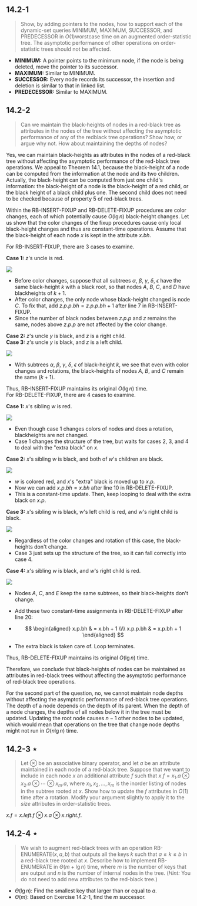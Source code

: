 ## 14.2-1

> Show, by adding pointers to the nodes, how to support each of the dynamic-set queries $\text{MINIMUM}$, $\text{MAXIMUM}$, $\text{SUCCESSOR}$, and $\text{PREDECESSOR}$ in $O(1)$worstcase time on an augmented order-statistic tree. The asymptotic performance of other operations on order-statistic trees should not be affected.

- **MINIMUM:** A pointer points to the minimum node, if the node is being deleted, move the pointer to its successor.
- **MAXIMUM:** Similar to $\text{MINIMUM}$.
- **SUCCESSOR:** Every node records its successor, the insertion and deletion is similar to that in linked list.
- **PREDECESSOR:** Similar to $\text{MAXIMUM}$.

## 14.2-2

> Can we maintain the black-heights of nodes in a red-black tree as attributes in the nodes of the tree without affecting the asymptotic performance of any of the redblack tree operations? Show how, or argue why not. How about maintaining the depths of nodes?

Yes, we can maintain black-heights as attributes in the nodes of a red-black tree without affecting the asymptotic performance of the red-black tree operations. We appeal to Theorem 14.1, because the black-height of a node can be computed from the information at the node and its two children. Actually, the black-height can be computed from just one child's information: the black-height of a node is the black-height of a red child, or the black height of a black child plus one. The second child does not need to be checked because of property 5 of red-black trees.

Within the $\text{RB-INSERT-FIXUP}$ and $\text{RB-DELETE-FIXUP}$ procedures are color changes, each of which potentially cause $O(\lg n)$ black-height changes. Let us show that the color changes of the fixup procedures cause only local black-height changes and thus are constant-time operations. Assume that the black-height of each node $x$ is kept in the attribute $x.bh$.

For $\text{RB-INSERT-FIXUP}$, there are 3 cases to examine.

**Case 1:** $z$'s uncle is red.

![](https://i.imgur.com/rr7tQNC.png)

- Before color changes, suppose that all subtrees $\alpha$, $\beta$, $\gamma$, $\delta$, $\epsilon$ have the same black-height $k$ with a black root, so that nodes $A$, $B$, $C$, and $D$ have blackheights of $k + 1$.
- After color changes, the only node whose black-height changed is node $C$. To fix that, add $z.p.p.bh = z.p.p.bh + 1$ after line 7 in $\text{RB-INSERT-FIXUP}$. 
- Since the number of black nodes between $z.p.p$ and $z$ remains the same, nodes above $z.p.p$ are not affected by the color change.

**Case 2:** $z$'s uncle $y$ is black, and $z$ is a right child.  
**Case 3:** $z$'s uncle $y$ is black, and $z$ is a left child.

![](https://i.imgur.com/UoqU0C0.png)

- With subtrees $\alpha$, $\beta$, $\gamma$, $\delta$, $\epsilon$ of black-height $k$, we see that even with color changes and rotations, the black-heights of nodes $A$, $B$, and $C$ remain the same $(k + 1)$.

Thus, $\text{RB-INSERT-FIXUP}$ maintains its original $O(\lg n)$ time.  
For $\text{RB-DELETE-FIXUP}$, there are 4 cases to examine.

**Case 1:** $x$'s sibling $w$ is red.

![](https://i.imgur.com/r2aoYGf.png)

- Even though case 1 changes colors of nodes and does a rotation, blackheights are not changed.
- Case 1 changes the structure of the tree, but waits for cases 2, 3, and 4 to deal with the "extra black" on $x$.

**Case 2:** $x$'s sibling $w$ is black, and both of $w$'s children are black.

![](https://i.imgur.com/3bphvRO.png)

- $w$ is colored red, and $x$'s "extra" black is moved up to $x.p$.
- Now we can add $x.p.bh = x.bh$ after line 10 in $\text{RB-DELETE-FIXUP}$.
- This is a constant-time update. Then, keep looping to deal with the extra black on $x.p$.

**Case 3:** $x$'s sibling w is black, $w$'s left child is red, and $w$'s right child is black.

![](https://i.imgur.com/4TYq4Bv.png)

- Regardless of the color changes and rotation of this case, the black-heights don't change.
- Case 3 just sets up the structure of the tree, so it can fall correctly into case 4.

**Case 4:** $x$'s sibling $w$ is black, and $w$'s right child is red.

![](https://i.imgur.com/mOILrVt.png)

- Nodes $A$, $C$, and $E$ keep the same subtrees, so their black-heights don't change.
- Add these two constant-time assignments in $\text{RB-DELETE-FIXUP}$ after line 20:
- 
    $$
    \begin{aligned}
      x.p.bh & = x.bh + 1 \\\\
    x.p.p.bh & = x.p.bh + 1
    \end{aligned}
    $$

- The extra black is taken care of. Loop terminates.

Thus, $\text{RB-DELETE-FIXUP}$ maintains its original $O(\lg n)$ time.

Therefore, we conclude that black-heights of nodes can be maintained as attributes in red-black trees without affecting the asymptotic performance of red-black tree operations.

For the second part of the question, no, we cannot maintain node depths without affecting the asymptotic performance of red-black tree operations. The depth of a node depends on the depth of its parent. When the depth of a node changes, the depths of all nodes below it in the tree must be updated. Updating the root node causes $n - 1$ other nodes to be updated, which would mean that operations on the tree that change node depths might not run in $O(n\lg n)$ time.

## 14.2-3 $\star$

> Let $\otimes$ be an associative binary operator, and let $a$ be an attribute maintained in each node of a red-black tree. Suppose that we want to include in each node $x$ an additional attribute $f$ such that $x.f = x_1.a \otimes x_2.a \otimes \cdots \otimes x_m.a$, where $x_1, x_2, \ldots ,x_m$ is the inorder listing of nodes in the subtree rooted at $x$. Show how to update the $f$ attributes in $O(1)$ time after a rotation. Modify your argument slightly to apply it to the $size$ attributes in order-statistic trees.

$x.f = x.left.f \otimes x.a \otimes x.right.f$.

## 14.2-4 $\star$

> We wish to augment red-black trees with an operation $\text{RB-ENUMERATE}(x, a, b)$ that outputs all the keys $k$ such that $a \le k \le b$ in a red-black tree rooted at $x$. Describe how to implement $\text{RB-ENUMERATE}$ in $\Theta(m+\lg n)$ time, where $m$ is the number of keys that are output and $n$ is the number of internal nodes in the tree. ($\textit{Hint:}$ You do not need to add new attributes to the red-black tree.)

- $\Theta(\lg n)$: Find the smallest key that larger than or equal to $a$.
- $\Theta(m)$: Based on Exercise 14.2-1, find the $m$ successor.
